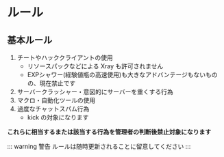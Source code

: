 # ルール

## 基本ルール
1. チートやハッククライアントの使用
    - リソースパックなどによる Xray も許可されません
    - EXPシャワー(経験値瓶の高速使用)も大きなアドバンテージもないものの、現在禁止です
2. サーバークラッシャー・意図的にサーバーを重くする行為
3. マクロ・自動化ツールの使用
4. 過度なチャットスパム行為
    - kick の対象になります

**これらに相当するまたは該当する行為を管理者の判断後禁止対象になります**

::: warning 警告
ルールは随時更新されることに留意してください
:::
